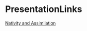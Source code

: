 # PresentationLinks

[Nativity and Assimilation](https://docs.google.com/presentation/d/1bpdTbOk6ijs3Xj8LJvfUvof1NVy7vdvHO54K44W3vRA/edit?usp=sharing)
